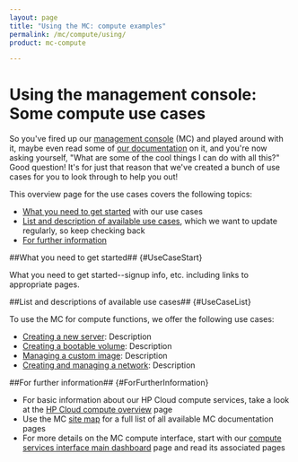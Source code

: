 ```yaml
---
layout: page
title: "Using the MC: compute examples"
permalink: /mc/compute/using/
product: mc-compute

---
```

# Using the management console: Some compute use cases

So you've fired up our [management console](https://console.hpcloud.com) (MC) and played around with it, maybe even read some of [our documentation](/mc) on it, and you're now asking yourself, "What are some of the cool things I can do with all this?"  Good question!  It's for just that reason that we've created a bunch of use cases for you to look through to help you out!

This overview page for the use cases covers the following topics:

* [What you need to get started](#UseCaseStart) with our use cases
* [List and description of available use cases](#UseCaseList), which we want to update regularly, so keep checking back
* [For further information](#ForFurtherInformation)

##What you need to get started## {#UseCaseStart}

What you need to get started--signup info, etc. including links to appropriate pages.


##List and descriptions of available use cases## {#UseCaseList}

To use the MC for compute functions, we offer the following use cases:

* [Creating a new server](): Description
* [Creating a bootable volume](): Description
* [Managing a custom image](): Description
* [Creating and managing a network](): Description


##For further information## {#ForFurtherInformation}

* For basic information about our HP Cloud compute services, take a look at the [HP Cloud compute overview](/compute/) page
* Use the MC [site map](/mc/sitemap) for a full list of all available MC documentation pages
* For more details on the MC compute interface, start with our [compute services interface main dashboard](/mc/compute/) page and read its associated pages
